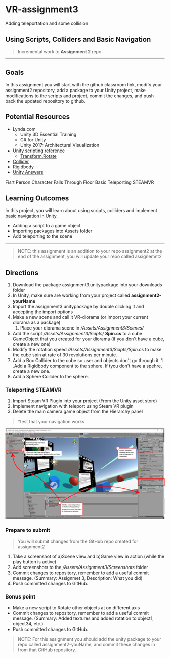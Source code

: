 # VR-assignment3
Adding teleportation and some collision

## Using Scripts, Colliders and Basic Navigation
> Incremental work to **Assignment 2** repo

---
## Goals

In this assignment you will start with the github classroom link, modify your assignment2 repository, add a package to your Unity project, make modifications to the scripts and project, commit the changes, and push back the updated repository to github.

## Potential Resources
* Lynda.com
  * Unity 3D Essential Training
  * C# for Unity
  * Unity 2017: Architectural Visualization
* [Unity scripting reference](https://docs.unity3d.com/ScriptReference/)
  * [Transform.Rotate](https://docs.unity3d.com/ScriptReference/Transform.Rotate.html)
* [Collider](https://docs.unity3d.com/Manual/CollidersOverview.html)
* Rigidbody
* [Unity Answers](https://answers.unity.com/index.html)

Fisrt Person Character Falls Through Floor
Basic Teleporting STEAMVR

## Learning Outcomes

In this project, you will learn about using scripts, colliders and implement basic navigation in Unity.
* Adding a script to a game object
* Importing packages into Assets folder
* Add teleporting to the scene

---
> NOTE: this assignment is an addition to your repo assignment2 at the end of the assignment, you will update your repo called assignemnt2

## Directions

1. Download the package assignment3.unitypackage into your downloads folder
1. In Unity, make sure are working from your project called **assignment2-yourName**
1. Import the assignment3.unitypackage by double clicking it and accepting the import options
1. Make a new scene and call it VR-diorama (or import your current diorama as a package)
    1. Place your diorama scene in */Assets/Assignment3/Scenes/*
1. Add the script */Assets/Assignment3/Scipts/* **Spin.cs** to a cube GameObject that you created for your diorama (if you don't have a cube, create a new one)
1. Modify the rotation speed */Assets/Assignment3/Scipts/Spin.cs* to make the cube spin at rate of 30 revolutions per minute.
1. Add a Box Collider to the cube so user and objects don't go through it.
1 .Add a Rigidbody component to the sphere. If tyou don't have a spehre, create a new one.
1. Add a Sphere Collider to the sphere.

### Teleporting STEAMVR
1. Import Steam VR Plugin into your project (From the Unity asset store)
1. Implement navigation with teleport using Steam VR plugin
1. Delete the main camera game object from the Hierarchy panel
> *test that your navigation works

![](STEAMVR-teleport.png)

### Prepare to submit
> You will submit changes from the GitHub repo created for assignment2
1. Take a screenshot of a)Scene view and b)Game view in action (while the play button is active)
1. Add screenshots to the */Assets/Assignment3/Screenshots* folder
1. Commit changes to repository, remember to add a useful commit message. (Summary: Assignmet 3, Description: What you did)
1. Push committed changes to GitHub.

### Bonus point
* Make a new script to Rotate other objects at on different axis
* Commit changes to repository, remember to add a useful commit message. (Summary: Added textures and added rotation to object1, object34, etc.)
* Push committed changes to GitHub.

> NOTE: For this assignment you should add the unity package to your repo called assignment2-youName, and commit these changes in from that GitHub repository.
